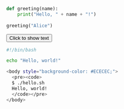 ```python
def greeting(name):
    print("Hello, " + name + "!")
    
greeting("Alice")
```



<button onclick="document.getElementById('hidden-text').style.display='block'">Click to show text</button>

<div id="hidden-text" style="display:none">
This text will appear after clicking the button.
</div>


```bash
#!/bin/bash

echo "Hello, world!"

<body style="background-color: #ECECEC;">
  <pre><code>
  $ ./hello.sh
  Hello, world!
  </code></pre>
</body>

